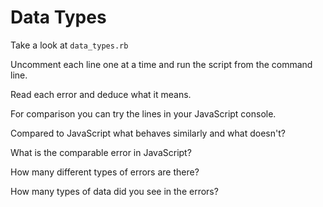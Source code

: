 # Data Types

Take a look at `data_types.rb`

Uncomment each line one at a time and run the script from the command line.

Read each error and deduce what it means.

For comparison you can try the lines in your JavaScript console.

Compared to JavaScript what behaves similarly and what doesn't?

What is the comparable error in JavaScript?

How many different types of errors are there?

How many types of data did you see in the errors?


